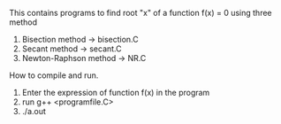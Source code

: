 This contains programs to find root "x" of a function f(x) = 0 using three method

1. Bisection method -> bisection.C
2. Secant method -> secant.C
3. Newton-Raphson method -> NR.C

How to compile and run.

1. Enter the expression of function f(x) in the program
2. run g++ <programfile.C>
3. ./a.out